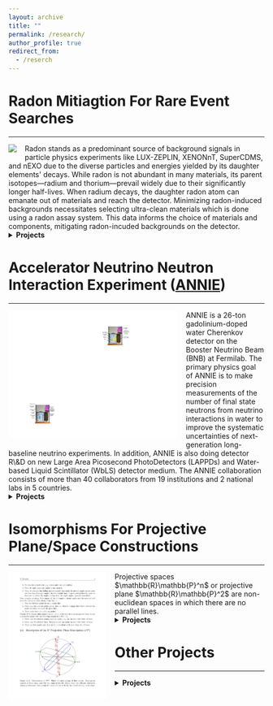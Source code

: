 ```yaml
---
layout: archive
title: ""
permalink: /research/
author_profile: true
redirect_from:
  - /reserch
---
```


# Radon Mitiagtion For Rare Event Searches
-----
<img src="/images/decayChains_2.pdf" style="max-height: 250px; max-width: 900px; margin-right: 16px; margin-bottom: 10px" align=left>
Radon stands as a predominant source of background signals in particle physics experiments like LUX-ZEPLIN, XENONnT, SuperCDMS, and nEXO due to the diverse particles and energies yielded by its daughter elements' decays. 
While radon is not abundant in many materials, its parent isotopes—radium and thorium—prevail widely due to their significantly longer half-lives.
When radium decays, the daughter radon atom can emanate out of materials and reach the detector. 
Minimizing radon-induced backgrounds necessitates selecting ultra-clean materials which is done using a radon assay system.
This data informs the choice of materials and components, mitigating radon-incuded backgrounds on the detector.

<details markdown="1"><summary><b>Projects</b></summary>
{: .notice}

### Radon Assay for [nEXO](https://nexo.llnl.gov)
<img src="/images/radonEmanationSystem.pdf" style="max-height: 250px; max-width: 900px; margin-right: 16px; margin-bottom: 10px" align=left>
**Abstract:**
The radon assay system at SLAC employs an electrostatic chamber (ESC) which is biased to drift charged ions to a silicon diode where subsequent alpha decays in the chain are measured and identified by their energy. 
Analysis software is used to convert the measured alpha decay rates and energies to initial populations of atoms supporting the emanation of radon.
The focus of my work was to develop a Monte Carlo simulation of the radon assay system to check new fitting routines, and to also develop a new fitting method to determine the initial populations of atoms supporting the radon emanation. 
This new fitting method makes use of the full history of the assay run, which significantly reduces the required assay time, allowing SLAC to assay nEXO’s components faster leading to a reduction in nEXO’s development and assembly time.
<br><br>
Advisor: Brian Mong, SLAC National Accelerator Laboratory
{: .notice--info}

### Radon Assay for [LZ](https://lz.lbl.gov) and [SuperCDMS](https://supercdms.slac.stanford.edu)
<img src="/images/Cleanroom Environmental Monitoring System.pdf" style="max-height: 250px; max-width: 900px; margin-right: 16px; margin-bottom: 10px" align=left>
**Abstract:** 
<br><br>
Advisor: Richard Schnee, South Dakota Mines, Physics Department
{: .notice--info}

</details>

# Accelerator Neutrino Neutron Interaction Experiment ([ANNIE](https://annie.fnal.gov))
-----
<img src="/images/ANNIE_P2.pdf" style="max-height: 250px; max-width: 900px; margin-right: 16px; margin-bottom: 10px" align=left>
ANNIE is a 26-ton gadolinium-doped water Cherenkov detector on the Booster Neutrino Beam (BNB) at Fermilab. 
The primary physics goal of ANNIE is to make precision measurements of the number of final state neutrons from neutrino interactions in water to improve the systematic uncertainties of next-generation long-baseline neutrino experiments. 
In addition, ANNIE is also doing detector R\&D on new Large Area Picosecond PhotoDetectors (LAPPDs) and Water-based Liquid Scintillator (WbLS) detector medium.
The ANNIE collaboration consists of more than 40 collaborators from 19 institutions and 2 national labs in 5 countries.

<details markdown="1"><summary><b>Projects</b></summary>
{: .notice}

### Likelihood-based Charged Lepton Track Reconstruction for ANNIE [Unpublished Note](https://drive.google.com/file/d/1gJ4Q9nf95HFrh1kvbQ8kRs_wbEg4qGYq/view?usp=sharing){: .btn .btn--info .btn--small}{: .align-right}[Conference Talk](https://drive.google.com/file/d/1wrQdlk9Nq2UBFrWUvCNwEko1KyvNWf5g/view?usp=sharing){: .btn .btn--info .btn--small}{: .align-right}
<img src="/images/Screenshot 2023-07-23 at 12.21.03 AM.png" style="max-height: 250px; max-width: 900px; margin-right: 16px; margin-bottom: 10px" align=left>
**Abstract:** 
ANNIE is a 26-ton gadolinium-doped water Cherenkov detector on the Booster Neutrino Beam (BNB) at Fermilab. 
The primary physics goal of ANNIE is to make precision measurements of the number of final state neutrons from neutrino interactions in water to improve the systematic uncertainties of next-generation long-baseline neutrino experiments. 
In addition, ANNIE is also doing detector R&D on new Large Area Picosecond PhotoDetectors (LAPPDs) and Water-based Liquid Scintillator (WbLS) detector medium. 
To achieve ANNIE’s ambitious physics goals, while fully accommodating its unique R&D campaign, a new likelihood-based reconstruction method is being developed. 
This reconstruction method will also allow for detailed studies of the current ANNIE detector, along with future detector configurations. 
In addition, the methodology used to develop this reconstruction method can be generically applied to other optical experiments for reconstruction and detector studies. 
<br><br>
Advisor: Jingbo Wang, South Dakota Mines, Physics Department
{: .notice--info}

### Feasibility Study For Neutrino-Argon Interaction Measurement in ANNIE
<img src="/images/Ev-nfn_v06.pdf" style="max-height: 250px; max-width: 900px; margin-right: 16px; margin-bottom: 10px" align=left>
**Abstract:**
The Deep Underground Neutrino Experiment (DUNE) aims to measure the neutrino CP-violating phase and determine the mass ordering, using the Liquid Argon Time Projection Chamber (LArTPC) technology. 
These measurements rely on the precise reconstruction of the incoming neutrino energy. 
However, the nuclear effects on neutrino-nucleus interactions are not well understood in argon, which could affect the precision of the experiment. 
Of particular interest, the measurement of the number of final-state neutrons from neutrino interactions can help constrain the theoretical neutrino-nucleus interaction models. 
To study neutrino-argon interactions, we propose to use the currently existing Accelerator Neutrino Neutron Interaction Experiment (ANNIE) at the Booster Neutrino Beam (BNB) at Fermilab. 
ANNIE is a water-based neutrino detector but can be modified to study neutrino-argon interactions such as those in DUNE. 
A feasible experimental strategy is to deploy a liquid argon target at ANNIE's fiducial volume location.
<br><br>
Advisor: Jingbo Wang, South Dakota Mines, Physics Department
{: .notice--info}

</details>

# Isomorphisms For Projective Plane/Space Constructions
-----
<img src="/images/Finding_Projective_Plane_Isomorphisms_And_Exploring_Their_Applications_in_Particle_Physics_Detectors-29.pdf" style="max-height: 250px; max-width: 900px; margin-right: 16px; margin-bottom: 10px" align=left>
Projective spaces $\mathbb{R}\mathbb{P}^n$ or projective plane $\mathbb{R}\mathbb{P}^2$ are non-euclidean spaces in which there are no parallel lines.

<details markdown="1"><summary><b>Projects</b></summary>
{: .notice}

### Isomorphisms for Real Projective Plane Constructions [Colloquia Talk](https://drive.google.com/file/d/1mbCr02dh0jQaNMz0tAHfIq6IUzCV5Bcz/view?usp=sharing){: .btn .btn--info .btn--small}{: .align-right}
<img src="/images/plots2_constructs2.pdf" style="max-height: 250px; max-width: 900px; margin-right: 16px; margin-bottom: 10px" align=left>
**Abstract:** 
The real projective plane ($\mathbb{R}\mathbb{P}^2$) has three well known isomorphic constructions:
the extended Euclidean plane,
unit (hemi)sphere $S^2$,
and $\mathbb{R}^3$ vector space.
Isomorphisms that map between these descriptions of $\mathbb{R}\mathbb{P}^2$ are not commonly known.
Thus, we find isomorphisms that map between these three constructions.
Additionally, we propose several interesting uses of these constructions and their isomorphisms in classical physics and optical detectors commonly used in particle physics.
{: .notice--info}

</details>

# Other Projects
-----

<details markdown="1"><summary><b>Projects</b></summary>
{: .notice}

### Using Direction Sensitive Photosenors for Detailed Topological Reconstruction in Unsegmented Scintillation Detectors Without Drift Field
<img src="/images/Screenshot 2023-08-06 at 11.01.07 PM.png" style="max-height: 250px; max-width: 900px; margin-right: 16px; margin-bottom: 10px" align=left>
**Abstract:**
We propose a novel method for fine grained ($\sim1$ cm) topological reconstruction in homogeneous, unsegmented scintillation detectors without the use of large electric fields used to drift charged particles such as those in NEXT, MicroBooNE, DUNE, etc.
This is made possible using a combination of traditional photosensors combined with a lens system which converts the direction of the incident photon into a physical position able to be measured by a photosensor.
We call this system a Direction Sensitive PhotoDetector (DSPD).
To increase the angular sensitivity of each DSPD, we limit their field of view using a callorimetetric materail, thus allowing for complete energy reconstruction.
We present a proof of concept for this detector by simulating a XLZD-sized detector ($\sim40$ tonnes) with Geant4.
{: .notice--info}

### Search for Visible Dark Photon Decay in SciBooNE and ANNIE [Preprint](https://drive.google.com/file/d/1rfW47OuC8Mk8fj-Vm9g3RvSR7N3_EiAV/view?usp=sharing){: .btn .btn--info .btn--small}{: .align-right}
<img src="/images/reach+exp_sensativity-15.pdf" style="max-height: 250px; max-width: 1000px; margin-right: 16px; margin-bottom: 10px" align=left>
**Abstract:**
Dark photons ($A'$) are a theorized extension to the Standard Model (SM) which could help explain the mystery of dark matter.
Dark photons acquire small couplings to SM fermions through kinetic mixing with the SM $U(1)$ hypercharge group.
In this report, we investigate using the SciBooNE (Scintillator Booster Neutrino Experiment) and ANNIE (Accelerator Neutrino Neutron Interaction Experiment) experiments to search for dark photons.
Due to the relatively low energy of the Booster Neutrino Beam, we limit our study to dark photons produced via $\pi^0\to\gamma A'$ requiring $m_{A'}\leq m_{\pi^0}/2$.
This subsequently limits the dark photons decay modes to only $A'\to e^+e^-$ as we assume $m_{A'} < 2m_\chi$.
We present the expected sensitivity of SciBooNE to dark photons with these constraints and find that it does not probe any unexcluded parameter space.
While SciBooNE may not be useful for probing this specific model for beyond the standard model (BSM) physics, we should strive to make full use of all experiments, both current and past, to further advance physics.
{: .notice--info}

### Analytical Meridional, Non-Paraxial Ray Tracing [Preprint](https://drive.google.com/file/d/11SwfOfN564Hk42vlk0A2u_K2hzgacg0p/view?usp=sharing){: .btn .btn--info .btn--small}{: .align-right}
<img src="/images/exampleLens-7.pdf" style="max-height: 250px; max-width: 900px; margin-right: 16px; margin-bottom: 10px" align=left>
**Abstract:**
The study of light propagation in optical systems is crucial for various scientific and technological applications. 
The paraxial (small angle) approximation is widely used and is easily accessible both online and through introductory optics textbooks owing to it providing an elegant ray propagation method in the form of matrices. 
However, the paraxial approximation fails to accurately describe light behavior at non-small angles or with surfaces (lenses or mirrors) which are not approximately linear and perpendicular to the optical axis.
To this end, we present an analytical method for non-paraxial, meridional ray tracing through a system of basic geometric surfaces derivable from a generalized ellipse; i.e. the most general ray tracing method for a meridional (2-dimensional) system comprised of elliptical, circular, and linear surfaces. 
This work is meant as a non-small angle generalization of standard ray tracing for geometric optics.
{: .notice--info}

</details>